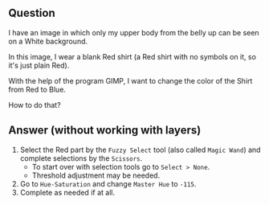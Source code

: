 ## Question

I have an image in which only my upper body from the belly up can be seen on a White background.

In this image, I wear a blank Red shirt (a Red shirt with no symbols on it, so it's just plain Red).

With the help of the program GIMP, I want to change the color of the Shirt from Red to Blue.

How to do that?

## Answer (without working with layers)

1. Select the Red part by the `Fuzzy Select` tool (also called `Magic Wand`) and complete selections by the `Scissors`.
	* To start over with selection tools go to `Select > None`.
 	* Threshold adjustment may be needed.
3. Go to `Hue-Saturation` and change `Master Hue` to `-115`.
4. Complete as needed if at all.
